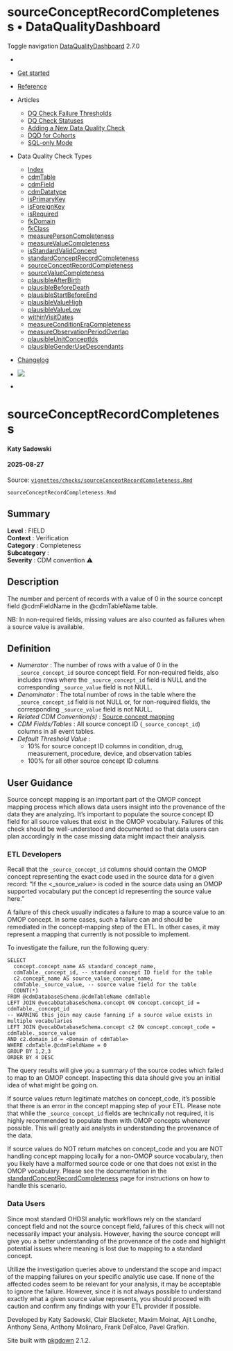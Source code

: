 # sourceConceptRecordCompleteness • DataQualityDashboard

Toggle navigation [DataQualityDashboard](../../index.html) 2.7.0

  * [ ](../../index.html)
  * [Get started](../../articles/DataQualityDashboard.html)
  * [Reference](../../reference/index.html)
  * Articles 
    * [DQ Check Failure Thresholds](../../articles/Thresholds.html)
    * [DQ Check Statuses](../../articles/CheckStatusDefinitions.html)
    * [Adding a New Data Quality Check](../../articles/AddNewCheck.html)
    * [DQD for Cohorts](../../articles/DqdForCohorts.html)
    * [SQL-only Mode](../../articles/SqlOnly.html)
  * Data Quality Check Types 
    * [Index](../../articles/checkIndex.html)
    * [cdmTable](../../articles/checks/cdmTable.html)
    * [cdmField](../../articles/checks/cdmField.html)
    * [cdmDatatype](../../articles/checks/cdmDatatype.html)
    * [isPrimaryKey](../../articles/checks/isPrimaryKey.html)
    * [isForeignKey](../../articles/checks/isForeignKey.html)
    * [isRequired](../../articles/checks/isRequired.html)
    * [fkDomain](../../articles/checks/fkDomain.html)
    * [fkClass](../../articles/checks/fkClass.html)
    * [measurePersonCompleteness](../../articles/checks/measurePersonCompleteness.html)
    * [measureValueCompleteness](../../articles/checks/measureValueCompleteness.html)
    * [isStandardValidConcept](../../articles/checks/isStandardValidConcept.html)
    * [standardConceptRecordCompleteness](../../articles/checks/standardConceptRecordCompleteness.html)
    * [sourceConceptRecordCompleteness](../../articles/checks/sourceConceptRecordCompleteness.html)
    * [sourceValueCompleteness](../../articles/checks/sourceValueCompleteness.html)
    * [plausibleAfterBirth](../../articles/checks/plausibleAfterBirth.html)
    * [plausibleBeforeDeath](../../articles/checks/plausibleBeforeDeath.html)
    * [plausibleStartBeforeEnd](../../articles/checks/plausibleStartBeforeEnd.html)
    * [plausibleValueHigh](../../articles/checks/plausibleValueHigh.html)
    * [plausibleValueLow](../../articles/checks/plausibleValueLow.html)
    * [withinVisitDates](../../articles/checks/withinVisitDates.html)
    * [measureConditionEraCompleteness](../../articles/checks/measureConditionEraCompleteness.html)
    * [measureObservationPeriodOverlap](../../articles/checks/measureObservationPeriodOverlap.html)
    * [plausibleUnitConceptIds](../../articles/checks/plausibleUnitConceptIds.html)
    * [plausibleGenderUseDescendants](../../articles/checks/plausibleGenderUseDescendants.html)
  * [Changelog](../../news/index.html)


  * [![](https://ohdsi.github.io/Hades/images/hadesMini.png)](https://ohdsi.github.io/Hades)
  * [ ](https://github.com/OHDSI/DataQualityDashboard/)



# sourceConceptRecordCompleteness

#### Katy Sadowski

#### 2025-08-27

Source: [`vignettes/checks/sourceConceptRecordCompleteness.Rmd`](https://github.com/OHDSI/DataQualityDashboard/blob/HEAD/vignettes/checks/sourceConceptRecordCompleteness.Rmd)

`sourceConceptRecordCompleteness.Rmd`

## Summary

**Level** : FIELD  
**Context** : Verification  
**Category** : Completeness  
**Subcategory** :  
**Severity** : CDM convention ⚠  


## Description

The number and percent of records with a value of 0 in the source concept field @cdmFieldName in the @cdmTableName table.

NB: In non-required fields, missing values are also counted as failures when a source value is available.

## Definition

  * _Numerator_ : The number of rows with a value of 0 in the `_source_concept_id` source concept field. For non-required fields, also includes rows where the `_source_concept_id` field is NULL and the corresponding `_source_value` field is not NULL.
  * _Denominator_ : The total number of rows in the table where the `_source_concept_id` field is not NULL or, for non-required fields, the corresponding `_source_value` field is not NULL.
  * _Related CDM Convention(s)_ : [Source concept mapping](https://ohdsi.github.io/CommonDataModel/dataModelConventions.html#Fields)
  * _CDM Fields/Tables_ : All source concept ID (`_source_concept_id`) columns in all event tables.
  * _Default Threshold Value_ : 
    * 10% for source concept ID columns in condition, drug, measurement, procedure, device, and observation tables
    * 100% for all other source concept ID columns



## User Guidance

Source concept mapping is an important part of the OMOP concept mapping process which allows data users insight into the provenance of the data they are analyzing. It’s important to populate the source concept ID field for all source values that exist in the OMOP vocabulary. Failures of this check should be well-understood and documented so that data users can plan accordingly in the case missing data might impact their analysis.

### ETL Developers

Recall that the `_source_concept_id` columns should contain the OMOP concept representing the exact code used in the source data for a given record: “If the <_source_value> is coded in the source data using an OMOP supported vocabulary put the concept id representing the source value here.”

A failure of this check usually indicates a failure to map a source value to an OMOP concept. In some cases, such a failure can and should be remediated in the concept-mapping step of the ETL. In other cases, it may represent a mapping that currently is not possible to implement.

To investigate the failure, run the following query:
    
    
    SELECT  
      concept.concept_name AS standard_concept_name, 
      cdmTable._concept_id, -- standard concept ID field for the table 
      c2.concept_name AS source_value_concept_name, 
      cdmTable._source_value, -- source value field for the table 
      COUNT(*) 
    FROM @cdmDatabaseSchema.@cdmTableName cdmTable 
    LEFT JOIN @vocabDatabaseSchema.concept ON concept.concept_id = cdmTable._concept_id 
    -- WARNING this join may cause fanning if a source value exists in multiple vocabularies 
    LEFT JOIN @vocabDatabaseSchema.concept c2 ON concept.concept_code = cdmTable._source_value 
    AND c2.domain_id = <Domain of cdmTable> 
    WHERE cdmTable.@cdmFieldName = 0  
    GROUP BY 1,2,3 
    ORDER BY 4 DESC 

The query results will give you a summary of the source codes which failed to map to an OMOP concept. Inspecting this data should give you an initial idea of what might be going on.

If source values return legitimate matches on concept_code, it’s possible that there is an error in the concept mapping step of your ETL. Please note that while the `_source_concept_id` fields are technically not required, it is highly recommended to populate them with OMOP concepts whenever possible. This will greatly aid analysts in understanding the provenance of the data.

If source values do NOT return matches on concept_code and you are NOT handling concept mapping locally for a non-OMOP source vocabulary, then you likely have a malformed source code or one that does not exist in the OMOP vocabulary. Please see the documentation in the [standardConceptRecordCompleteness](standardConceptRecordCompleteness.html) page for instructions on how to handle this scenario.

### Data Users

Since most standard OHDSI analytic workflows rely on the standard concept field and not the source concept field, failures of this check will not necessarily impact your analysis. However, having the source concept will give you a better understanding of the provenance of the code and highlight potential issues where meaning is lost due to mapping to a standard concept.

Utilize the investigation queries above to understand the scope and impact of the mapping failures on your specific analytic use case. If none of the affected codes seem to be relevant for your analysis, it may be acceptable to ignore the failure. However, since it is not always possible to understand exactly what a given source value represents, you should proceed with caution and confirm any findings with your ETL provider if possible.

Developed by Katy Sadowski, Clair Blacketer, Maxim Moinat, Ajit Londhe, Anthony Sena, Anthony Molinaro, Frank DeFalco, Pavel Grafkin.

Site built with [pkgdown](https://pkgdown.r-lib.org/) 2.1.2.
